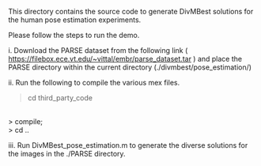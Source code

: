 This directory contains the source code to generate DivMBest solutions for the human pose estimation experiments.

Please follow the steps to run the demo.

i. Download the PARSE dataset from the following link ( https://filebox.ece.vt.edu/~vittal/embr/parse_dataset.tar ) and place the PARSE directory within the current directory (./divmbest/pose_estimation/)

ii. Run the following to compile the various mex files.

> cd third_party_code
<br/>
> compile;
<br/>
> cd ..

iii. Run DivMBest_pose_estimation.m to generate the diverse solutions for the images in the ./PARSE directory.
